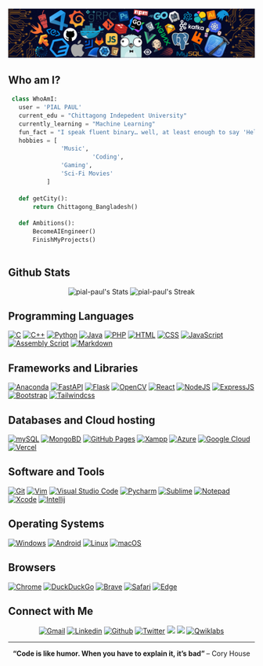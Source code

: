 ![Github Banner](https://github.com/pial-paul/PIAL-PAUL/blob/main/github-banner.png?raw=true)

## Who am I?

 ```python
  class WhoAmI:
    user = 'PIAL PAUL'
	current_edu = "Chittagong Indepedent University"
    currently_learning = "Machine Learning"
    fun_fact = "I speak fluent binary… well, at least enough to say 'Hello' (01001000 01101001)"
	hobbies = [
				'Music',
                         'Coding',
			 	'Gaming',
				'Sci-Fi Movies'
			]
	
	def getCity():
		return Chittagong_Bangladesh()
	
	def Ambitions():
		BecomeAIEngineer()
		FinishMyProjects()
	
 ```

 
## Github Stats
<p align="center">
  <img src="https://github-readme-stats.vercel.app/api?username=pial-paul&theme=vue-dark&show_icons=true&hide_border=true&count_private=true" alt="pial-paul's Stats" />
    <img src="https://github-readme-streak-stats.herokuapp.com/?user=pial-paul&theme=vue-dark&hide_border=true" alt="pial-paul's Streak" />
</p>


## Programming Languages
<p>
    <a href="#"><img alt="C" src="https://img.shields.io/badge/C%20-%232370ED.svg?logo=c&logoColor=white"></a>
    <a href="#"><img alt="C++" src="https://img.shields.io/badge/C++%20-%2300599C.svg?logo=c%2B%2B&logoColor=white"></a>
    <a href="#"><img alt="Python" src="https://img.shields.io/badge/python-blue?logo=python&logoColor=yellow"></a>
    <a href="#"><img alt="Java" src="https://img.shields.io/badge/java-%23ED8B00.svg?&logo=openjdk&logoColor=white"></a>
    <a href="#"><img alt="PHP" src="https://img.shields.io/badge/php-%23777BB4.svg?&logo=php&logoColor=white"></a>
    <a href="#"><img alt="HTML" src="https://img.shields.io/badge/HTML%20-%23E34F26.svg?logo=html5&logoColor=white"></a>
    <a href="#"><img alt="CSS" src="https://img.shields.io/badge/CSS%20-%231572B6.svg?logo=css3&logoColor=white"></a>
    <a href="#"><img alt="JavaScript" src="https://img.shields.io/badge/JavaScript%20-%23F7DF1E.svg?logo=javascript&logoColor=black"></a>
    <a href="#"><img alt="Assembly Script" src="https://img.shields.io/badge/assembly%20script-%23000000.svg?&logo=assemblyscript&logoColor=white"></a>
    <a href="#"><img alt="Markdown" src="https://img.shields.io/badge/Markdown-%23000000.svg?logo=markdown&logoColor=white"></a>
</p>


## Frameworks and Libraries
<p>
   <a href="#"><img alt="Anaconda" src="https://img.shields.io/badge/Anaconda-%2344A833.svg?&logo=anaconda&logoColor=white"></a>
   <a href="#"><img alt="FastAPI" src="https://img.shields.io/badge/FastAPI-005571?&logo=fastapi"></a>
   <a href="#"><img alt="Flask" src="https://img.shields.io/badge/flask-%23000.svg?&logo=flask&logoColor=white"></a>
   <a href="#"><img alt="OpenCV" src="https://img.shields.io/badge/opencv-%23white.svg?&logo=opencv&logoColor=white"></a>
   <a href="#"><img alt="React" src="https://img.shields.io/badge/react-%2320232a.svg?&logo=react&logoColor=%2361DAFB"></a>
   <a href="#"><img alt="NodeJS" src="https://img.shields.io/badge/node.js-6DA55F?&logo=node.js&logoColor=white"></a>
   <a href="#"><img alt="ExpressJS" src="https://img.shields.io/badge/express.js-%23404d59.svg?&logo=express&logoColor=%2361DAFB"></a>
   <a href="#"><img alt="Bootstrap" src="https://img.shields.io/badge/Bootstrap-563D7C?logo=bootstrap&logoColor=white"></a>
   <a href="#"><img alt="Tailwindcss" src="https://img.shields.io/badge/tailwindcss-%2338B2AC.svg?logo=tailwindcss&logoColor=white"></a>
</p>


## Databases and Cloud hosting
<p>
	<a href="#"><img alt="mySQL" src="https://img.shields.io/badge/mysql-4479A1.svg?&logo=mysql&logoColor=white"></a>
	<a href="#"><img alt="MongoBD" src="https://img.shields.io/badge/MongoDB-%234ea94b.svg?&logo=mongodb&logoColor=white"></a>
    	<a href="#"><img alt="GitHub Pages" src="https://img.shields.io/badge/GitHub%20Pages-%23327FC7.svg?logo=github&logoColor=white"></a>
    	<a href="#"><img alt="Xampp" src="https://img.shields.io/badge/Xampp%20-%23430098.svg?logo=xampp&logoColor=white"></a>
	<a href="#"><img alt="Azure" src="https://img.shields.io/badge/azure-%230072C6.svg?&logo=microsoftazure&logoColor=white"></a>
    	<a href="#"><img alt="Google Cloud" src="https://img.shields.io/badge/GoogleCloud-%234285F4.svg?&logo=google-cloud&logoColor=white"></a>
        <a href="#"><img alt="Vercel" src="https://img.shields.io/badge/vercel-%23000000.svg?&logo=vercel&logoColor=white)"></a>
</p> 


## Software and Tools
<p>
 	 <a href="#"><img alt="Git" src="https://img.shields.io/badge/Git%20-%23F05033.svg?logo=git&logoColor=white"></a>
	<a href="#"><img alt="Vim" src="https://img.shields.io/badge/VIM-%2311AB00.svg?logo=vim&logoColor=white"></a>
 	<a href="#"><img alt="Visual Studio Code" src="https://img.shields.io/badge/Visual%20Studio%20Code-0078d7.svg?logo=visual-studio-code&logoColor=white"></a>
	<a href="#"><img alt="Pycharm" src="https://img.shields.io/badge/pycharm-143?logo=pycharm&logoColor=black&color=green&labelColor=green"></a>
	<a href="#"><img alt="Sublime" src="https://img.shields.io/badge/sublime_text-%23575757.svg?logo=sublime-text&logoColor=important"></a>
	<a href="#"><img alt="Notepad" src="https://img.shields.io/badge/Notepad++-90E59A.svg?logo=notepad%2B%2B&logoColor=black"></a>
	<a href="#"><img alt="Xcode" src="https://img.shields.io/badge/Xcode-007ACC?for-the-badge&logo=xcode&logoColor=white"></a>
	<a href="#"><img alt="Intellij" src="https://img.shields.io/badge/IntelliJ&nbsp;IDEA-000000.svg?logo=intellij-idea&logoColor=white"></a>
</p>


## Operating Systems
<p>
	<a href="#"><img alt="Windows" src="https://img.shields.io/badge/Windows-0078D6?logo=windows&logoColor=white"></a>
	<a href="#"><img alt="Android" src="https://img.shields.io/badge/Android-3DDC84?&logo=android&logoColor=white"></a>
	<a href="#"><img alt="Linux" src="https://img.shields.io/badge/Linux-FCC624?&logo=linux&logoColor=black"></a>
	<a href="#"><img alt="macOS" src="https://img.shields.io/badge/mac%20os-000000?&logo=macos&logoColor=F0F0F0"></a>
	
</p>

## Browsers
<p>
	<a href="#"><img alt="Chrome" src="https://img.shields.io/badge/Google_chrome-4285F4?logo=Google-Chrome&logoColor=white"></a>
	<a href="#"><img alt="DuckDuckGo" src="https://img.shields.io/badge/duckduckgo-de5833?&logo=duckduckgo&logoColor=white"></a>
	<a href="#"><img alt="Brave" src="https://img.shields.io/badge/Brave-FB542B?logo=brave&logoColor=white"></a>
	<a href="#"><img alt="Safari" src="https://img.shields.io/badge/Safari-FF1B2D?logo=Safari&logoColor=white"></a>
	<a href="#"><img alt="Edge" src="https://img.shields.io/badge/Microsoft_Edge-0078D7?logo=Microsoft-edge&logoColor=white"></a>
</p>





## Connect with Me


<p align="center">
  <a href="mailto:piaillaaa@gmail.com"><img alt="Gmail" title="PIAL PAUL Gmail" src="https://img.shields.io/badge/Gmail-D14836?style=for-the-badge&logo=gmail&logoColor=white"></a>
  <a href="https://linkedin.com/in/paulpial"><img alt="Linkedin" title="PIAL PAUL Linkedin" src="https://img.shields.io/badge/LinkedIn-0077B5?style=for-the-badge&logo=linkedin&logoColor=white"></a>
  <a href="https://github.com/pial-aul"><img alt="Github" title="PIAL PAUL Github" src="https://img.shields.io/badge/GitHub-100000?style=for-the-badge&logo=github&logoColor=white"></a>
  <a href="https://x.com/pial_paul_"><img alt="Twitter" title="PIAL PAUL Twitter" src="https://img.shields.io/badge/Twitter-1DA1F2?style=for-the-badge&logo=twitter&logoColor=white"></a>
  <a href="https://devpost.com/pialpaul"><img src="https://img.shields.io/badge/Devpost-003E54?style=for-the-badge&logo=devpost&logoColor=white" /></a>
  <a href="https://medium.com/@pialpaul"><img src="https://img.shields.io/badge/Medium-12100E?style=for-the-badge&logo=medium&logoColor=white" /></a>
  <a href="https://www.cloudskillsboost.google/public_profiles/bf361817-f91f-4fc8-b239-1a07e4b22d03"><img alt="Qwiklabs" title="PIAL PAUL Qwiklabs" src="https://img.shields.io/badge/Google_Cloud-4285F4?style=for-the-badge&logo=google-cloud&logoColor=white"></a>
 </p>
 
---

<p align="center">
	<b> “Code is like humor. When you have to explain it, it’s bad” </b> – Cory House
</p>
